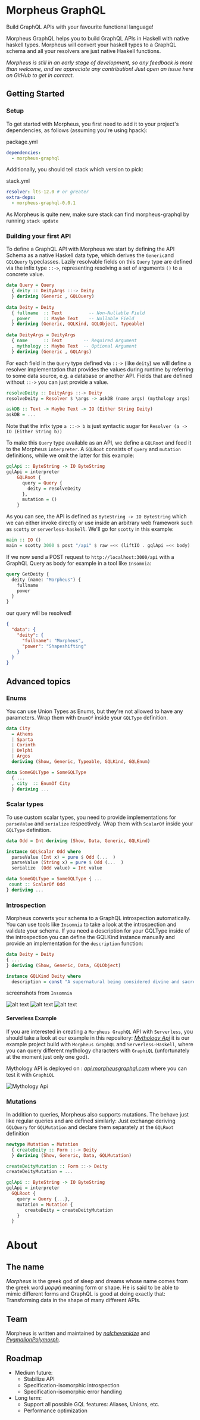 # Morpheus GraphQL

Build GraphQL APIs with your favourite functional language!

Morpheus GraphQL helps you to build GraphQL APIs in Haskell with native haskell types.
Morpheus will convert your haskell types to a GraphQL schema and all your resolvers are just native Haskell functions.

*Morpheus is still in an early stage of development, so any feedback is more than welcome, and we appreciate any contribution!
Just open an issue here on GitHub to get in contact.*

## Getting Started
### Setup

To get started with Morpheus, you first need to add it to your project's dependencies, as follows (assuming you're using hpack): 

package.yml
```yaml
dependencies:
  - morpheus-graphql
```


Additionally, you should tell stack which version to pick:

stack.yml
```yaml
resolver: lts-12.0 # or greater
extra-deps:
  - morpheus-graphql-0.0.1
```

As Morpheus is quite new, make sure stack can find morpheus-graphql by running `stack update`

### Building your first API
To define a GraphQL API with Morpheus we start by defining the API Schema as a native Haskell data type,
 which derives the `Generic`and `GQLQuery` typeclasses. Lazily resolvable fields on this `Query` type are defined via the infix type `::->`,
 representing resolving a set of arguments `()` to a concrete value.
 
```haskell
data Query = Query
  { deity :: DeityArgs ::-> Deity
  } deriving (Generic , GQLQuery)
  
data Deity = Deity
  { fullname  :: Text          -- Non-Nullable Field
  , power     :: Maybe Text    -- Nullable Field
  } deriving (Generic, GQLKind, GQLObject, Typeable)
  
data DeityArgs = DeityArgs
  { name      :: Text        -- Required Argument
  , mythology :: Maybe Text  -- Optional Argument
  } deriving (Generic , GQLArgs)
```

For each field in the `Query` type defined via `::->` (like `deity`) we will define a resolver implementation that provides the values during runtime by referring to
some data source, e.g. a database or another API. Fields that are defined without `::->` you can just provide a value.

```haskell
resolveDeity :: DeityArgs ::-> Deity
resolveDeity = Resolver $ \args -> askDB (name args) (mythology args)

askDB :: Text -> Maybe Text -> IO (Either String Deity)
askDB = ...
```
Note that the infix type `a ::-> b` is just syntactic sugar for `Resolver (a -> IO (Either String b))`


To make this `Query` type available as an API, we define a `GQLRoot` and feed it to the Morpheus `interpreter`. A `GQLRoot` consists
of `query` and `mutation` definitions, while we omit the latter for this example:

```haskell
gqlApi :: ByteString -> IO ByteString
gqlApi = interpreter
    GQLRoot {
      query = Query {
        deity = resolveDeity
      },
      mutation = ()
    }
```
As you can see, the API is defined as `ByteString -> IO ByteString` which we can either invoke directly or use inside an arbitrary web framework
such as `scotty` or `serverless-haskell`. We'll go for `scotty` in this example:
```haskell
main :: IO ()
main = scotty 3000 $ post "/api" $ raw =<< (liftIO . gqlApi =<< body)
```
If we now send a POST request to `http://localhost:3000/api` with a GraphQL Query as body for example in a tool like `Insomnia`:
```GraphQL
query GetDeity {
  deity (name: "Morpheus") {
    fullname
    power
  }
}
```
our query will be resolved!
```JSON
{
  "data": {
    "deity": {
      "fullname": "Morpheus",
      "power": "Shapeshifting"
    }
  }
}
```


## Advanced topics
### Enums
You can use Union Types as Enums, but they're not allowed to have any parameters.
Wrap them with `EnumOf` inside your `GQLType` definition.
```haskell
data City
  = Athens
  | Sparta
  | Corinth
  | Delphi
  | Argos
  deriving (Show, Generic, Typeable, GQLKind, GQLEnum)

data SomeGQLType = SomeGQLType
  { ...
  , city  :: EnumOf City
  } deriving ...

```

### Scalar types
To use custom scalar types, you need to provide implementations for `parseValue` and `serialize` respectively.
Wrap them with `ScalarOf` inside your `GQLType` definition.
```haskell
data Odd = Int deriving (Show, Data, Generic, GQLKind)

instance GQLScalar Odd where
  parseValue (Int x) = pure $ Odd (...  )
  parseValue (String x) = pure $ Odd (...  )
  serialize  (Odd value) = Int value

data SomeGQLType = SomeGQLType { ...
 count :: ScalarOf Odd
} deriving ...

```

### Introspection
Morpheus converts your schema to a GraphQL introspection automatically. You can use tools like `Insomnia` to take a
look at the introspection and validate your schema.
If you need a description for your GQLType inside of the introspection you can define the GQLKind instance manually
and provide an implementation for the `description` function:

```haskell
data Deity = Deity
{ ...
} deriving (Show, Generic, Data, GQLObject)

instance GQLKind Deity where
  description = const "A supernatural being considered divine and sacred"

```

screenshots from `Insomnia`

![alt text](./assets/introspection/spelling.png "spelling")
![alt text](./assets/introspection/autocomplete.png "autocomplete")
![alt text](./assets/introspection/type.png "type")

#### Serverless Example

If you are interested in creating a `Morpheus GraphQL` API with `Serverless`, you should take a look at our example in this repository:
[_Mythology Api_](https://github.com/morpheusgraphql/mythology-api) it is our example project build with `Morpheus GraphQL` and `Serverless-Haskell`,
where you can query different mythology characters with `GraphiQL` (unfortunately at the moment just only one god).

Mythology API is deployed on : [_api.morpheusgraphql.com_](https://api.morpheusgraphql.com) where you can test it with `GraphiQL`

![Mythology Api](./assets/mythology-api.png "mythology-api")

### Mutations
In addition to queries, Morpheus also supports mutations. The behave just like regular queries and are defined similarly:
Just exchange deriving `GQLQuery` for `GQLMutation` and declare them separately at the `GQLRoot` definition
```haskell
newtype Mutation = Mutation
  { createDeity :: Form ::-> Deity
  } deriving (Show, Generic, Data, GQLMutation)

createDeityMutation :: Form ::-> Deity
createDeityMutation = ...

gqlApi :: ByteString -> IO ByteString
gqlApi = interpreter
  GQLRoot {
    query = Query {...},
    mutation = Mutation {
       createDeity = createDeityMutation
    }
  }
```

# About

## The name
_Morpheus_ is the greek god of sleep and dreams whose name comes from the greek word _μορφή_ meaning form or shape.
He is said to be able to mimic different forms and GraphQL is good at doing exactly that: Transforming data in the shape
of many different APIs.

## Team
Morpheus is written and maintained by [_nalchevanidze_](https://github.com/nalchevanidze) and [_PygmalionPolymorph_](https://github.com/PygmalionPolymorph).

## Roadmap

- Medium future:
  - Stabilize API
  - Specification-isomorphic introspection
  - Specification-isomorphic error handling
- Long term:
  - Support all possible GQL features: Aliases, Unions, etc.
  - Performance optimization
